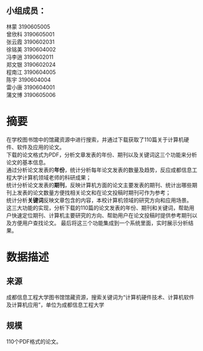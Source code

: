 ## 小组成员：   
林蒙 3190605005  
曾欣科 3190605001   
张云霞 3190602031   
徐铭美 3190604002     
冯李逍 3190602011    
郑文银 3190602024     
程南江 3190604005   
陈宇 3190604004      
雷小唐 3190604001   
蒲文博 3190605006     
# 摘要
在学校图书馆中的馆藏资源中进行搜索，并通过下载获取了110篇关于计算机硬件、软件及应用的论文。   
下载的论文格式为PDF，分析文章发表的年份、期刊以及关键词这三个功能来分析论文的基本信息。   
通过分析论文发表的**年份**，统计分析每年论文发表的数量及趋势，反应成都信息工程大学计算机领域老师的科研成果；   
统计分析论文发表的**期刊**，反映计算机方面的论文主要发表的期刊、统计出哪些期刊上发表的论文数量方便找相关论文和在论文投稿时期刊可作为参考；   
统计分析**关键词**反映文章包含的内容，本校计算机领域的研究方向和应用场景。   
这三大功能的实现，分析下载的110篇的论文发表的年份、期刊和关键词，帮助用户快速定位期刊、计算机主要研究的方向、帮助用户在论文投稿时提供参考期刊以及方便用户查找论文。
最后将这三个功能集成到一个系统里面，实时展示分析结果。   
# 数据描述
## 来源
成都信息工程大学图书馆馆藏资源，搜索关键词为“计算机硬件技术、计算机软件及计算机应用”，单位为成都信息工程大学
## 规模
110个PDF格式的论文。
